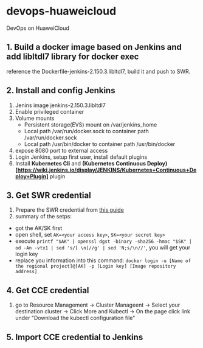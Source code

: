 # devops-huaweicloud
DevOps on HuaweiCloud

## 1. Build a docker image based on Jenkins and add libltdl7 library for docker exec
reference the Dockerfile-jenkins-2.150.3.libltdl7, build it and push to SWR.

## 2. Install and config Jenkins
1. Jenins image jenkins-2.150.3.libltdl7
2. Enable privileged container
3. Volume mounts
    - Persistent storage(EVS) mount on /var/jenkins_home
    - Local path /var/run/docker.sock to container path /var/run/docker.sock
    - Local path /usr/bin/docker to container path /usr/bin/docker
4. expose 8080 port to external access
5. Login Jenkins, setup first user, install default plugins
6. Install **Kubernetes Cli** and **(Kubernetes Continuous Deploy)[https://wiki.jenkins.io/display/JENKINS/Kubernetes+Continuous+Deploy+Plugin]** plugin

## 3. Get SWR credential
1. Prepare the SWR credential from [this guide](https://support-intl.huaweicloud.com/usermanual-swr/swr_01_1000.html)
2. summary of the setps:
- got the AK/SK first
- open shell, set ```AK=<your access key>```, ```SK=<your secret key>```
- execute ```printf "$AK" | openssl dgst -binary -sha256 -hmac "$SK" | od -An -vtx1 | sed 's/[ \n]//g' | sed 'N;s/\n//'```, you will get your login key
- replace you information into this command: ```docker login -u [Name of the regional project]@[AK] -p [Login key] [Image repository address]```

## 4. Get CCE credential
1. go to Resource Management -> Cluster Manageent -> Select your destination cluster -> Click More and Kubectl -> On the page click link under "Download the kubectl configuration file"

## 5. Import CCE credential to Jenkins
